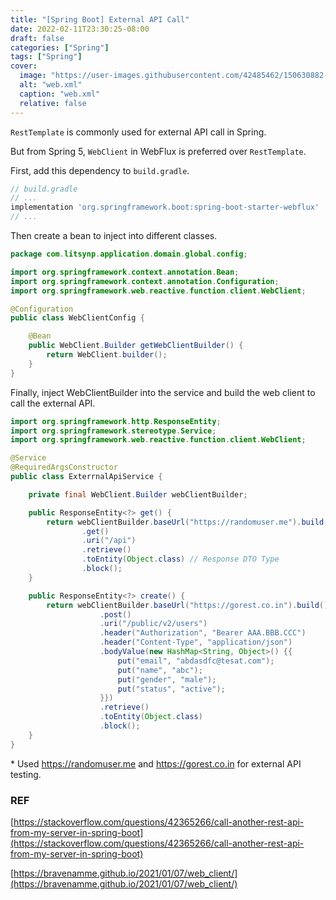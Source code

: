 ```yaml
---
title: "[Spring Boot] External API Call"
date: 2022-02-11T23:30:25-08:00
draft: false
categories: ["Spring"]
tags: ["Spring"]
cover:
  image: "https://user-images.githubusercontent.com/42485462/150630882-6a9a3648-b603-48c7-befc-4be6f66a84e7.png"
  alt: "web.xml"
  caption: "web.xml"
  relative: false
---
```


`RestTemplate` is commonly used for external API call in Spring.

But from Spring 5, `WebClient` in WebFlux is preferred over `RestTemplate`.

First, add this dependency to `build.gradle`.

```groovy
// build.gradle
// ...
implementation 'org.springframework.boot:spring-boot-starter-webflux'
// ...
```

Then create a bean to inject into different classes.

```java
package com.litsynp.application.domain.global.config;

import org.springframework.context.annotation.Bean;
import org.springframework.context.annotation.Configuration;
import org.springframework.web.reactive.function.client.WebClient;

@Configuration
public class WebClientConfig {

    @Bean
    public WebClient.Builder getWebClientBuilder() {
        return WebClient.builder();
    }
}
```

Finally, inject WebClientBuilder into the service and build the web client to call the external API.

```java
import org.springframework.http.ResponseEntity;
import org.springframework.stereotype.Service;
import org.springframework.web.reactive.function.client.WebClient;

@Service
@RequiredArgsConstructor
public class ExterrnalApiService {

    private final WebClient.Builder webClientBuilder;

    public ResponseEntity<?> get() {
        return webClientBuilder.baseUrl("https://randomuser.me").build()
                .get()
                .uri("/api")
                .retrieve()
                .toEntity(Object.class) // Response DTO Type
                .block();
    }

    public ResponseEntity<?> create() {
        return webClientBuilder.baseUrl("https://gorest.co.in").build()
                    .post()
                    .uri("/public/v2/users")
                    .header("Authorization", "Bearer AAA.BBB.CCC")
                    .header("Content-Type", "application/json")
                    .bodyValue(new HashMap<String, Object>() {{
                        put("email", "abdasdfc@tesat.com");
                        put("name", "abc");
                        put("gender", "male");
                        put("status", "active");
                    }})
                    .retrieve()
                    .toEntity(Object.class)
                    .block();
    }
}
```

\* Used https://randomuser.me and https://gorest.co.in for external API testing.

### REF

[https://stackoverflow.com/questions/42365266/call-another-rest-api-from-my-server-in-spring-boot](https://stackoverflow.com/questions/42365266/call-another-rest-api-from-my-server-in-spring-boot)

[https://bravenamme.github.io/2021/01/07/web_client/](https://bravenamme.github.io/2021/01/07/web_client/)
